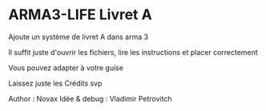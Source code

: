 # ARMA3-LIFE Livret A
Ajoute un système de livret A dans arma 3


Il suffit juste d'ouvrir les fichiers, lire les instructions et placer correctement

Vous pouvez adapter à votre guise

Laissez juste les Crédits svp

Author : Novax
Idée & debug : Vladimir Petrovitch